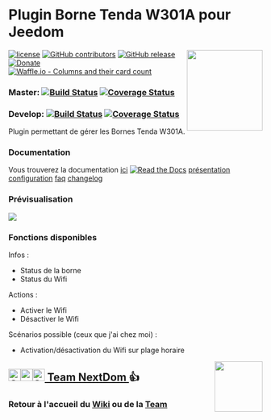 # Plugin Borne Tenda W301A pour Jeedom

<img src="https://github.com/NextDom/plugin-bornetenda/raw/master/plugin_info/bornetenda_icon.png" align="right" height="160" width="150">

[![license](https://img.shields.io/github/license/NextDom/plugin-bornetenda.svg)](./LICENSE) [![GitHub contributors](https://img.shields.io/github/contributors/NextDom/plugin-bornetenda.svg)](../../graphs/contributors) [![GitHub release](https://img.shields.io/github/release/NextDom/plugin-bornetenda.svg)](../../releases) [![Donate](https://img.shields.io/badge/Donate-PayPal-green.svg)](https://www.paypal.me/TGUENNEGUEZ/) [![Waffle.io - Columns and their card count](https://badge.waffle.io/NextDom/plugin-bornetenda.svg?columns=all)](https://waffle.io/NextDom/plugin-bornetenda)

### Master: [![Build Status](https://travis-ci.org/NextDom/plugin-bornetenda.svg?branch=master)](https://travis-ci.org/NextDom/plugin-bornetenda)  [![Coverage Status](https://coveralls.io/repos/github/NextDom/plugin-bornetenda/badge.svg?branch=master)](https://coveralls.io/github/NextDom/plugin-bornetenda?branch=master)

### Develop: [![Build Status](https://travis-ci.org/NextDom/plugin-bornetenda.svg?branch=develop)](https://travis-ci.org/NextDom/plugin-bornetenda)  [![Coverage Status](https://coveralls.io/repos/github/NextDom/plugin-bornetenda/badge.svg?branch=develop)](https://coveralls.io/github/NextDom/plugin-bornetenda?branch=develop)

Plugin permettant de gérer les Bornes Tenda W301A.

### Documentation

Vous trouverez la documentation [ici](https://github.com/NextDom/plugin-bornetenda/blob/master/docs/fr_FR/index.md)
[![Read the Docs](https://img.shields.io/readthedocs/pip.svg)](docs/fr_FR/presentation.md)
[présentation](docs/fr_FR/presentation.md) [configuration](docs/fr_FR/configuration.md) [faq](docs/fr_FR/faq.md) [changelog](docs/fr_FR/changelog.md)

### Prévisualisation

<img src="https://github.com/NextDom/plugin-bornetenda/row/master/docs/images/bornetenda_screenshot1.jpg" align="center">

### Fonctions disponibles

Infos :
* Status de la borne
* Status du Wifi

Actions :
* Activer le Wifi
* Désactiver le Wifi

Scénarios possible (ceux que j'ai chez moi) :
* Activation/désactivation du Wifi sur plage horaire

<img src="https://github.com/NextDom/NextDom/row/master/images/logoblue.png" align="right" height="100" width="95">

## <a href="https://creativecommons.org/licenses/by-sa/4.0/"><img alt="CC" src="https://creativecommons.org/images/deed/cc_blue_x2.png" height="24px" width="24px"><img alt="attribution" src="https://creativecommons.org/images/deed/attribution_icon_blue_x2.png" height="24px" width="24px"><img alt="SA" src="https://creativecommons.org/images/deed/sa_blue_x2.png" height="24px" width="24px"> Team NextDom </a> 👍
### Retour à l'accueil du [Wiki](https://github.com/NextDom/NextDom/wiki) ou de la [Team](https://github.com/NextDom)
